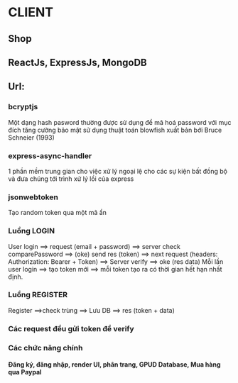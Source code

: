# CLIENT
## Shop
## ReactJs, ExpressJs, MongoDB
## Url: 

### bcryptjs

Một dạng hash pasword thường được sử dụng để mã hoá password với mục đích tăng cường bảo mật sử dụng thuật toán blowfish xuất bản bới Bruce Schneier (1993)

### express-async-handler

1 phần mềm trung gian cho việc xử lý ngoại lệ cho các sự kiện bất đồng bộ và đưa chúng tới trình xử lý lồi của express

### jsonwebtoken

Tạo random token qua một mã ẩn

### Luồng LOGIN

User login ==> request (email + password) ==> server check comparePassword ==> 
(oke) send res (token) ==> next request (headers: Authorization: Bearer + Token) ==> Server verify ==> oke (res data)
Mỗi lần user login ==> tạo token mới ==> mỗi token tạo ra có thời gian hết hạn nhất định.

### Luồng REGISTER

Register ==>check trùng ==> Lưu DB ==> res (token + data)

### Các request đều gửi token để verify

### Các chức năng chính

#### Đăng ký, đăng nhập, render UI, phân trang, GPUD Database, Mua hàng qua Paypal